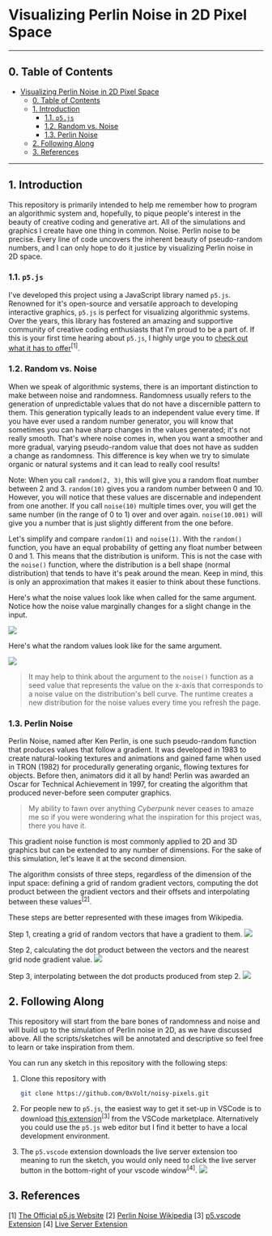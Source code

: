 # Visualizing Perlin Noise in 2D Pixel Space

---

## 0. Table of Contents
- [Visualizing Perlin Noise in 2D Pixel Space](#visualizing-perlin-noise-in-2d-pixel-space)
  - [0. Table of Contents](#0-table-of-contents)
  - [1. Introduction](#1-introduction)
    - [1.1. `p5.js`](#11-p5js)
    - [1.2. Random vs. Noise](#12-random-vs-noise)
    - [1.3. Perlin Noise](#13-perlin-noise)
  - [2. Following Along](#2-following-along)
  - [3. References](#3-references)

---

## 1. Introduction

This repository is primarily intended to help me remember how to program an algorithmic system and, hopefully, to pique people's interest in the beauty of creative coding and generative art. All of the simulations and graphics I create have one thing in common. Noise. Perlin noise to be precise. Every line of code uncovers the inherent beauty of pseudo-random numbers, and I can only hope to do it justice by visualizing Perlin noise in 2D space.

### 1.1. `p5.js`

I've developed this project using a JavaScript library named `p5.js`. Renowned for it's open-source and versatile approach to developing interactive graphics, `p5.js` is perfect for visualizing algorithmic systems. Over the years, this library has fostered an amazing and supportive community of creative coding enthusiasts that I'm proud to be a part of. If this is your first time hearing about `p5.js`, I highly urge you to [check out what it has to offer](https://p5js.org/)<sup>[1]</sup>. 

### 1.2. Random vs. Noise

When we speak of algorithmic systems, there is an important distinction to make between noise and randomness. Randomness usually refers to the generation of unpredictable values that do not have a discernible pattern to them. This generation typically leads to an independent value every time. If you have ever used a random number generator, you will know that sometimes you can have sharp changes in the values generated; it's not really smooth. That's where noise comes in, when you want a smoother and more gradual, varying pseudo-random value that does not have as sudden a change as randomness. This difference is key when we try to simulate organic or natural systems and it can lead to really cool results! 

Note:
When you call `random(2, 3)`, this will give you a random float number between 2 and 3. `random(10)` gives you a random number between 0 and 10. However, you will notice that these values are discernable and independent from one another. If you call `noise(10)` multiple times over, you will get the same number (in the range of 0 to 1) over and over again. `noise(10.001)` will give you a number that is just slightly different from the one before.

Let's simplify and compare `random(1)` and `noise(1)`. With the `random()` function, you have an equal probability of getting any float number between 0 and 1. This means that the distribution is uniform. This is not the case with the `noise()` function, where the distribution is a bell shape (normal distribution) that tends to have it's peak around the mean. Keep in mind, this is only an approximation that makes it easier to think about these functions.

Here's what the noise values look like when called for the same argument. Notice how the noise value marginally changes for a slight change in the input. 

![](./assets/noise-values-console.png)

Here's what the random values look like for the same argument.

![](./assets/random-values-console.png)

> It may help to think about the argument to the `noise()` function as a seed value that represents the value on the x-axis that corresponds to a noise value on the distribution's bell curve. The runtime creates a new distribution for the noise values every time you refresh the page. 

### 1.3. Perlin Noise

Perlin Noise, named after Ken Perlin, is one such pseudo-random function that produces values that follow a gradient. It was developed in 1983 to create natural-looking textures and animations and gained fame when used in TRON (1982) for procedurally generating organic, flowing textures for objects. Before then, animators did it all by hand! Perlin was awarded an Oscar for Technical Achievement in 1997, for creating the algorithm that produced never-before seen computer graphics. 

> My ability to fawn over anything *Cyberpunk* never ceases to amaze me so if you were wondering what the inspiration for this project was, there you have it.

This gradient noise function is most commonly applied to 2D and 3D graphics but can be extended to any number of dimensions. For the sake of this simulation, let's leave it at the second dimension. 

The algorithm consists of three steps, regardless of the dimension of the input space: defining a grid of random gradient vectors, computing the dot product between the gradient vectors and their offsets and interpolating between these values<sup>[2]</sup>.

These steps are better represented with these images from Wikipedia.

Step 1, creating a grid of random vectors that have a gradient to them.
![](./assets/1-PerlinNoiseGradientGrid.svg.png)

Step 2, calculating the dot product between the vectors and the nearest grid node gradient value.
![](./assets/2-PerlinNoiseDotProducts.svg.png)

Step 3, interpolating between the dot products produced from step 2.
![](./assets/3-PerlinNoiseInterpolated.svg.png)

## 2. Following Along

This repository will start from the bare bones of randomness and noise and will build up to the simulation of Perlin noise in 2D, as we have discussed above. All the scripts/sketches will be annotated and descriptive so feel free to learn or take inspiration from them.

You can run any sketch in this repository with the following steps:

1. Clone this repository with 
   ```bash
   git clone https://github.com/0xVolt/noisy-pixels.git
   ```

2. For people new to `p5.js`, the easiest way to get it set-up in VSCode is to download [this extension](https://marketplace.visualstudio.com/items?itemName=samplavigne.p5-vscode)<sup>[3]</sup> from the VSCode marketplace. Alternatively you could use the `p5.js` web editor but I find it better to have a local development environment.  

3. The `p5.vscode` extension downloads the live server extension too meaning to run the sketch, you would only need to click the live server button in the bottom-right of your vscode window<sup>[4]</sup>.
   ![](./assets/4-vscode-live-server-statusbar-3.jpg)

## 3. References
[1] [The Official p5.js Website](https://p5js.org/)
[2] [Perlin Noise Wikipedia](https://en.wikipedia.org/wiki/Perlin_noise)
[3] [p5.vscode Extension](https://marketplace.visualstudio.com/items?itemName=samplavigne.p5-vscode)
[4] [Live Server Extension](https://marketplace.visualstudio.com/items?itemName=ritwickdey.LiveServer)